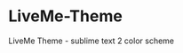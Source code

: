 LiveMe-Theme
==========================================

LiveMe Theme - sublime text 2 color scheme

